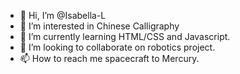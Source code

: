 - 👋 Hi, I’m @Isabella-L
- 👀 I’m interested in Chinese Calligraphy
- 🌱 I’m currently learning HTML/CSS and Javascript. 
- 💞️ I’m looking to collaborate on robotics project. 
- 📫 How to reach me spacecraft to Mercury. 

<!---
Isabella-L/Isabella-L is a ✨ special ✨ repository because its `README.md` (this file) appears on your GitHub profile.
You can click the Preview link to take a look at your changes.
--->
